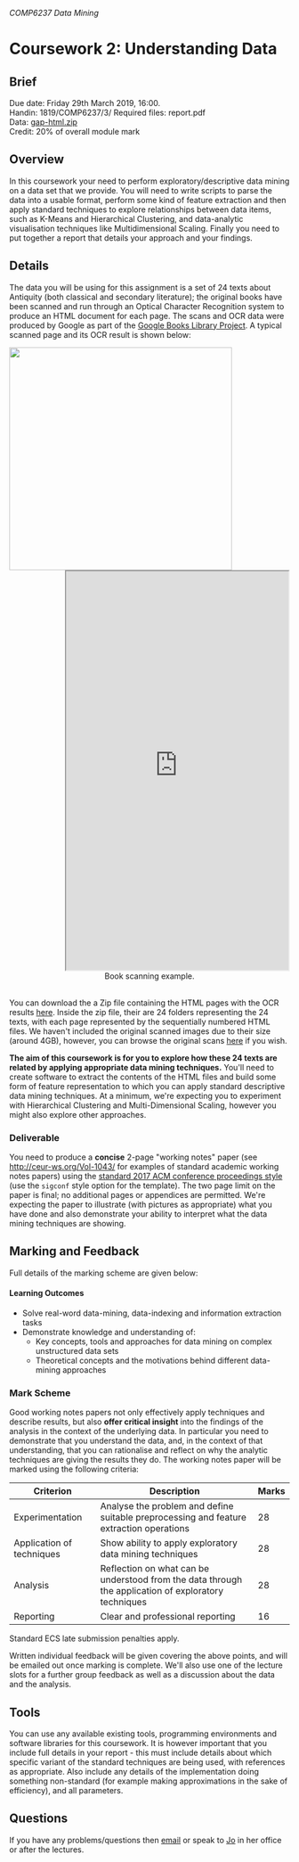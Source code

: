 *COMP6237 Data Mining*

# Coursework 2: Understanding Data

## Brief
Due date: Friday 29th March 2019, 16:00.  
Handin: 1819/COMP6237/3/
Required files: report.pdf  
Data: [gap-html.zip](https://secure.ecs.soton.ac.uk/notes/comp6237/data/gap-html.zip)  
Credit: 20% of overall module mark  

## Overview
In this coursework your need to perform exploratory/descriptive data mining on a data set that we provide. You will need to write scripts to parse the data into a usable format, perform some kind of feature extraction and then apply standard techniques to explore relationships between data items, such as K-Means and Hierarchical Clustering, and data-analytic visualisation techniques like Multidimensional Scaling. Finally you need to put together a report that details your approach and your findings.

## Details
The data you will be using for this assignment is a set of 24 texts about Antiquity (both classical and secondary literature); the original books have been scanned and run through an Optical Character Recognition system to produce an HTML document for each page. The scans and OCR data were produced by Google as part of the [Google Books Library Project](https://en.wikipedia.org/wiki/Google_Books_Library_Project). A typical scanned page and its OCR result is shown below:

<div style="text-align:center">
<div style="float:left">
<img width="400" src="https://secure.ecs.soton.ac.uk/notes/comp6237/data/gap-images/gap_2X5KAAAAYAAJ/00000012.png"/>
</div>
<div style="float:left">
	&nbsp;
</div>
<div style="float:right">
<iframe width="400" height="716" src="https://secure.ecs.soton.ac.uk/notes/comp6237/data/gap-html/gap_2X5KAAAAYAAJ/00000012.html"></iframe>
</div>
<div style="clear:both">
Book scanning example.<br /><br />
</div>
</div>

You can download the a Zip file containing the HTML pages with the OCR results [here](https://secure.ecs.soton.ac.uk/notes/comp6237/data/gap-html.zip). Inside the zip file, their are 24 folders representing the 24 texts, with each page represented by the sequentially numbered HTML files. We haven't included the original scanned images due to their size (around 4GB), however, you can browse the original scans [here](https://secure.ecs.soton.ac.uk/notes/comp6237/data/gap-images/) if you wish.

**The aim of this coursework is for you to explore how these 24 texts are related by applying appropriate data mining techniques.** You'll need to create software to extract the contents of the HTML files and build some form of feature representation to which you can apply standard descriptive data mining techniques. At a minimum, we're expecting you to experiment with Hierarchical Clustering and Multi-Dimensional Scaling, however you might also explore other approaches.

### Deliverable
You need to produce a **concise** 2-page "working notes" paper (see http://ceur-ws.org/Vol-1043/ for examples of standard academic working notes papers) using the [standard 2017 ACM conference proceedings style](https://www.acm.org/publications/proceedings-template) (use the `sigconf` style option for the template). The two page limit on the paper is final; no additional pages or appendices are permitted. We're expecting the paper to illustrate (with pictures as appropriate) what you have done and also demonstrate your ability to interpret what the data mining techniques are showing.

## Marking and Feedback
Full details of the marking scheme are given below:

#### Learning Outcomes
* Solve real-word data-mining, data-indexing and information extraction tasks
* Demonstrate knowledge and understanding of:
	- Key concepts, tools and approaches for data mining on complex unstructured data sets
	- Theoretical concepts and the motivations behind different data-mining approaches

### Mark Scheme

Good working notes papers not only effectively apply techniques and describe results, but also **offer critical insight** into the findings of the analysis in the context of the underlying data. In particular you need to demonstrate that you understand the data, and, in the context of that understanding, that you can rationalise and reflect on why the analytic techniques are giving the results they do. The working notes paper will be marked using the following criteria:

Criterion                 | Description                                                                                          | Marks
--------------------------|------------------------------------------------------------------------------------------------------|-------
Experimentation           | Analyse the problem and define suitable preprocessing and feature extraction operations              | 28
Application of techniques | Show ability to apply exploratory data mining techniques                                             | 28
Analysis                  | Reflection on what can be understood from the data through the application of exploratory techniques | 28
Reporting                 | Clear and professional reporting                                                                     | 16

Standard ECS late submission penalties apply.

Written individual feedback will be given covering the above points, and will be emailed out once marking is complete. We'll also use one of the lecture slots for a further group feedback as well as a discussion about the data and the analysis.

## Tools
You can use any available existing tools, programming environments and software libraries for this coursework. It is however important that you include full details in your report - this must include details about which specific variant of the standard techniques are being used, with references as appropriate. Also include any details of the implementation doing something non-standard (for example making approximations in the sake of efficiency), and all parameters.

## Questions
If you have any problems/questions then [email](mailto:j.houghton@ecs.soton.ac.uk) or speak to [Jo](http://ecs.soton.ac.uk/people/jh1c18) in her office or after the lectures.
